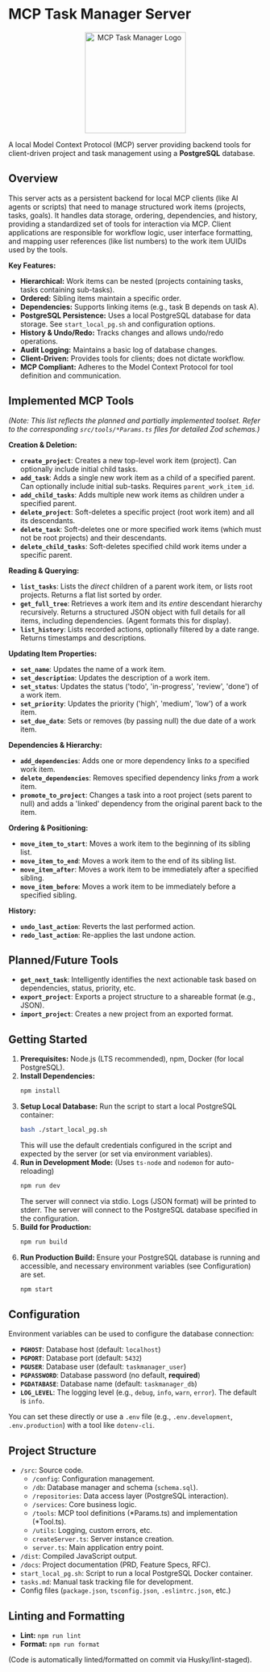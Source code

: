 ﻿# MCP Task Manager Server

<div align="center">
  <img src="public/images/mcp-task-manager-logo.svg" alt="MCP Task Manager Logo" width="200" height="200" />
</div>

A local Model Context Protocol (MCP) server providing backend tools for client-driven project and task management using a **PostgreSQL** database.

## Overview

This server acts as a persistent backend for local MCP clients (like AI agents or scripts) that need to manage structured work items (projects, tasks, goals). It handles data storage, ordering, dependencies, and history, providing a standardized set of tools for interaction via MCP. Client applications are responsible for workflow logic, user interface formatting, and mapping user references (like list numbers) to the work item UUIDs used by the tools.

**Key Features:**

* **Hierarchical:** Work items can be nested (projects containing tasks, tasks containing sub-tasks).
* **Ordered:** Sibling items maintain a specific order.
* **Dependencies:** Supports linking items (e.g., task B depends on task A).
* **PostgreSQL Persistence:** Uses a local PostgreSQL database for data storage. See `start_local_pg.sh` and configuration options.
* **History & Undo/Redo:** Tracks changes and allows undo/redo operations.
* **Audit Logging:** Maintains a basic log of database changes.
* **Client-Driven:** Provides tools for clients; does not dictate workflow.
* **MCP Compliant:** Adheres to the Model Context Protocol for tool definition and communication.

## Implemented MCP Tools

*(Note: This list reflects the planned and partially implemented toolset. Refer to the corresponding `src/tools/*Params.ts` files for detailed Zod schemas.)*

**Creation & Deletion:**

* **`create_project`**: Creates a new top-level work item (project). Can optionally include initial child tasks.
* **`add_task`**: Adds a single new work item as a child of a specified parent. Can optionally include initial sub-tasks. Requires `parent_work_item_id`.
* **`add_child_tasks`**: Adds multiple new work items as children under a specified parent.
* **`delete_project`**: Soft-deletes a specific project (root work item) and all its descendants.
* **`delete_task`**: Soft-deletes one or more specified work items (which must not be root projects) and their descendants.
* **`delete_child_tasks`**: Soft-deletes specified child work items under a specific parent.

**Reading & Querying:**

* **`list_tasks`**: Lists the *direct* children of a parent work item, or lists root projects. Returns a flat list sorted by order.
* **`get_full_tree`**: Retrieves a work item and its *entire* descendant hierarchy recursively. Returns a structured JSON object with full details for all items, including dependencies. (Agent formats this for display).
* **`list_history`**: Lists recorded actions, optionally filtered by a date range. Returns timestamps and descriptions.

**Updating Item Properties:**

* **`set_name`**: Updates the name of a work item.
* **`set_description`**: Updates the description of a work item.
* **`set_status`**: Updates the status ('todo', 'in-progress', 'review', 'done') of a work item.
* **`set_priority`**: Updates the priority ('high', 'medium', 'low') of a work item.
* **`set_due_date`**: Sets or removes (by passing null) the due date of a work item.

**Dependencies & Hierarchy:**

* **`add_dependencies`**: Adds one or more dependency links *to* a specified work item.
* **`delete_dependencies`**: Removes specified dependency links *from* a work item.
* **`promote_to_project`**: Changes a task into a root project (sets parent to null) and adds a 'linked' dependency from the original parent back to the item.

**Ordering & Positioning:**

* **`move_item_to_start`**: Moves a work item to the beginning of its sibling list.
* **`move_item_to_end`**: Moves a work item to the end of its sibling list.
* **`move_item_after`**: Moves a work item to be immediately after a specified sibling.
* **`move_item_before`**: Moves a work item to be immediately before a specified sibling.

**History:**

* **`undo_last_action`**: Reverts the last performed action.
* **`redo_last_action`**: Re-applies the last undone action.

## Planned/Future Tools

* **`get_next_task`**: Intelligently identifies the next actionable task based on dependencies, status, priority, etc.
* **`export_project`**: Exports a project structure to a shareable format (e.g., JSON).
* **`import_project`**: Creates a new project from an exported format.

## Getting Started

1.  **Prerequisites:** Node.js (LTS recommended), npm, Docker (for local PostgreSQL).
2.  **Install Dependencies:**
    ```bash
    npm install
    ```
3.  **Setup Local Database:** Run the script to start a local PostgreSQL container:
    ```bash
    bash ./start_local_pg.sh
    ```
    This will use the default credentials configured in the script and expected by the server (or set via environment variables).
4.  **Run in Development Mode:** (Uses `ts-node` and `nodemon` for auto-reloading)
    ```bash
    npm run dev
    ```
    The server will connect via stdio. Logs (JSON format) will be printed to stderr. The server will connect to the PostgreSQL database specified in the configuration.
5.  **Build for Production:**
    ```bash
    npm run build
    ```
6.  **Run Production Build:** Ensure your PostgreSQL database is running and accessible, and necessary environment variables (see Configuration) are set.
    ```bash
    npm start
    ```

## Configuration

Environment variables can be used to configure the database connection:

* **`PGHOST`**: Database host (default: `localhost`)
* **`PGPORT`**: Database port (default: `5432`)
* **`PGUSER`**: Database user (default: `taskmanager_user`)
* **`PGPASSWORD`**: Database password (no default, **required**)
* **`PGDATABASE`**: Database name (default: `taskmanager_db`)
* **`LOG_LEVEL`**: The logging level (e.g., `debug`, `info`, `warn`, `error`). The default is `info`.

You can set these directly or use a `.env` file (e.g., `.env.development`, `.env.production`) with a tool like `dotenv-cli`.

## Project Structure

* `/src`: Source code.
    * `/config`: Configuration management.
    * `/db`: Database manager and schema (`schema.sql`).
    * `/repositories`: Data access layer (PostgreSQL interaction).
    * `/services`: Core business logic.
    * `/tools`: MCP tool definitions (*Params.ts) and implementation (*Tool.ts).
    * `/utils`: Logging, custom errors, etc.
    * `createServer.ts`: Server instance creation.
    * `server.ts`: Main application entry point.
* `/dist`: Compiled JavaScript output.
* `/docs`: Project documentation (PRD, Feature Specs, RFC).
* `start_local_pg.sh`: Script to run a local PostgreSQL Docker container.
* `tasks.md`: Manual task tracking file for development.
* Config files (`package.json`, `tsconfig.json`, `.eslintrc.json`, etc.)

## Linting and Formatting

* **Lint:** `npm run lint`
* **Format:** `npm run format`

(Code is automatically linted/formatted on commit via Husky/lint-staged).